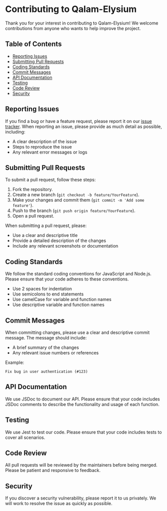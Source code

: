 # Contributing to Qalam-Elysium

Thank you for your interest in contributing to Qalam-Elysium! We welcome contributions from anyone who wants to help improve the project.

## Table of Contents

- [Reporting Issues](#reporting-issues)
- [Submitting Pull Requests](#submitting-pull-requests)
- [Coding Standards](#coding-standards)
- [Commit Messages](#commit-messages)
- [API Documentation](#api-documentation)
- [Testing](#testing)
- [Code Review](#code-review)
- [Security](#security)

## Reporting Issues

If you find a bug or have a feature request, please report it on our [issue tracker](https://github.com/yourusername/qalam-elysium/issues). When reporting an issue, please provide as much detail as possible, including:

* A clear description of the issue
* Steps to reproduce the issue
* Any relevant error messages or logs

## Submitting Pull Requests

To submit a pull request, follow these steps:

1. Fork the repository.
2. Create a new branch (`git checkout -b feature/YourFeature`).
3. Make your changes and commit them (`git commit -m 'Add some feature'`).
4. Push to the branch (`git push origin feature/YourFeature`).
5. Open a pull request.

When submitting a pull request, please:

* Use a clear and descriptive title
* Provide a detailed description of the changes
* Include any relevant screenshots or documentation

## Coding Standards

We follow the standard coding conventions for JavaScript and Node.js. Please ensure that your code adheres to these conventions.

* Use 2 spaces for indentation
* Use semicolons to end statements
* Use camelCase for variable and function names
* Use descriptive variable and function names

## Commit Messages

When committing changes, please use a clear and descriptive commit message. The message should include:

* A brief summary of the changes
* Any relevant issue numbers or references

Example:
```
Fix bug in user authentication (#123)
```

## API Documentation

We use JSDoc to document our API. Please ensure that your code includes JSDoc comments to describe the functionality and usage of each function.

## Testing

We use Jest to test our code. Please ensure that your code includes tests to cover all scenarios.

## Code Review

All pull requests will be reviewed by the maintainers before being merged. Please be patient and responsive to feedback.

## Security

If you discover a security vulnerability, please report it to us privately. We will work to resolve the issue as quickly as possible.

